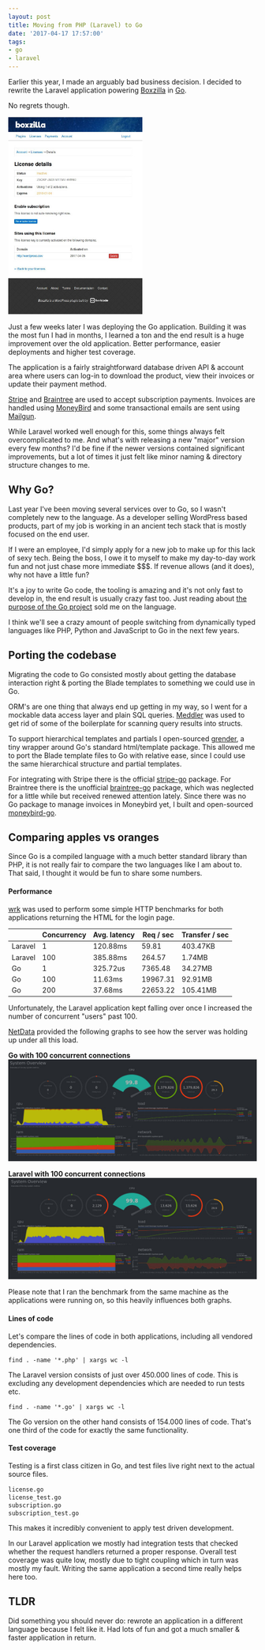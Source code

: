 ```yaml
---
layout: post
title: Moving from PHP (Laravel) to Go
date: '2017-04-17 17:57:00'
tags:
- go
- laravel
---
```


Earlier this year, I made an arguably bad business decision. I decided to rewrite the Laravel application powering [Boxzilla](https://platform.boxzillaplugin.com/) in [Go](https://golang.org/). 

No regrets though. 

<img style="height: 400px; width: auto;" class="desktop-pull-right small-margin" src="/media/2017-04-boxzilla-platform.jpg">

Just a few weeks later I was deploying the Go application. Building it was the most fun I had in months, I learned a ton and the end result is a huge improvement over the old application. Better performance, easier deployments and higher test coverage. 

The application is a fairly straightforward database driven API & account area where users can log-in to download the product, view their invoices or update their payment method.

[Stripe](https://stripe.com/) and [Braintree](https://www.braintreepayments.com/) are used to accept subscription payments. Invoices are handled using [MoneyBird](https://www.moneybird.com/) and some transactional emails are sent using [Mailgun](https://www.mailgun.com/).

While Laravel worked well enough for this, some things always felt overcomplicated to me. And what's with releasing a new "major" version every few months? I'd be fine if the newer versions contained significant improvements, but a lot of times it just felt like minor naming & directory structure changes to me. 

## Why Go?

Last year I've been moving several services over to Go, so I wasn't completely new to the language. As a developer selling WordPress based products, part of my job is working in an ancient tech stack that is mostly focused on the end user.

If I were an employee, I'd simply apply for a new job to make up for this lack of sexy tech. Being the boss, I owe it to myself to make my day-to-day work fun and not just chase more immediate $$$. If revenue allows (and it does), why not have a little fun?

It's a joy to write Go code, the tooling is amazing and it's not only fast to develop in, the end result is usually crazy fast too. Just reading about [the purpose of the Go project](https://golang.org/doc/faq#What_is_the_purpose_of_the_project) sold me on the language. 

I think we'll see a crazy amount of people switching from dynamically typed languages like PHP, Python and JavaScript to Go in the next few years.

## Porting the codebase

Migrating the code to Go consisted mostly about getting the database interaction right & porting the Blade templates to something we could use in Go. 

ORM's are one thing that always end up getting in my way, so I went for a mockable data access layer and plain SQL queries. [Meddler](https://github.com/russross/meddler) was used to get rid of some of the boilerplate for scanning query results into structs.

To support hierarchical templates and partials I open-sourced [grender](https://github.com/dannyvankooten/grender), a tiny wrapper around Go's standard html/template package. This allowed me to port the Blade template files to Go with relative ease, since I could use the same hierarchical structure and partial templates.

For integrating with Stripe there is the official [stripe-go](https://github.com/stripe/stripe-go) package. For Braintree there is the unofficial [braintree-go](https://github.com/lionelbarrow/braintree-go) package, which was neglected for a little while but received renewed attention lately. Since there was no Go package to manage invoices in Moneybird yet, I built and open-sourced [moneybird-go](https://github.com/dannyvankooten/moneybird-go).

## Comparing apples vs oranges

Since Go is a compiled language with a much better standard library than PHP, it is not really fair to compare the two languages like I am about to. That said, I thought it would be fun to share some numbers.

#### Performance

[wrk](https://github.com/wg/wrk) was used to perform some simple HTTP benchmarks for both applications returning the HTML for the login page.

| | Concurrency | Avg. latency  | Req / sec   | Transfer / sec  |
|---|---|---|---|---|
| Laravel | 1  | 120.88ms | 59.81 | 403.47KB |
| Laravel | 100 | 385.88ms | 264.57 | 1.74MB |
| Go | 1 | 325.72us | 7365.48 | 34.27MB |
| Go | 100 | 11.63ms | 19967.31 | 92.91MB |
| Go | 200 | 37.68ms | 22653.22 | 105.41MB | 

Unfortunately, the Laravel application kept falling over once I increased the number of concurrent "users" past 100.

[NetData](https://my-netdata.io/) provided the following graphs to see how the server was holding up under all this load. 

**Go with 100 concurrent connections**
![Go with 100 concurrent connections](/media/2017-benchmark-go-c100.jpg)

**Laravel with 100 concurrent connections**
![Laravel with 100 concurrent connections](/media/2017-benchmark-laravel-c100.jpg)

Please note that I ran the benchmark from the same machine as the applications were running on, so this heavily influences both graphs. 

#### Lines of code

Let's compare the lines of code in both applications, including all vendored dependencies.

```
find . -name '*.php' | xargs wc -l
```

The Laravel version consists of just over 450.000 lines of code. This is excluding any development dependencies which are needed to run tests etc.

```
find . -name '*.go' | xargs wc -l
```

The Go version on the other hand consists of 154.000 lines of code. That's one third of the code for exactly the same functionality.

#### Test coverage

Testing is a first class citizen in Go, and test files live right next to the actual source files. 

```
license.go
license_test.go
subscription.go
subscription_test.go
```

This makes it incredibly convenient to apply test driven development. 

In our Laravel application we mostly had integration tests that checked whether the request handlers returned a proper response. Overall test coverage was quite low, mostly due to tight coupling which in turn was mostly my fault. Writing the same application a second time really helps here too.

## TLDR

Did something you should never do: rewrote an application in a different language because I felt like it. Had lots of fun and got a much smaller & faster application in return. 



